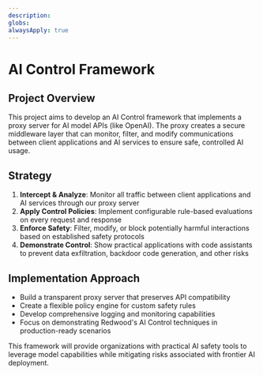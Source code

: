 ```yaml
---
description: 
globs: 
alwaysApply: true
---
```

# AI Control Framework

## Project Overview
This project aims to develop an AI Control framework that implements a proxy server for AI model APIs (like OpenAI). The proxy creates a secure middleware layer that can monitor, filter, and modify communications between client applications and AI services to ensure safe, controlled AI usage.

## Strategy
1. **Intercept & Analyze**: Monitor all traffic between client applications and AI services through our proxy server
2. **Apply Control Policies**: Implement configurable rule-based evaluations on every request and response 
3. **Enforce Safety**: Filter, modify, or block potentially harmful interactions based on established safety protocols
4. **Demonstrate Control**: Show practical applications with code assistants to prevent data exfiltration, backdoor code generation, and other risks

## Implementation Approach
- Build a transparent proxy server that preserves API compatibility
- Create a flexible policy engine for custom safety rules
- Develop comprehensive logging and monitoring capabilities
- Focus on demonstrating Redwood's AI Control techniques in production-ready scenarios

This framework will provide organizations with practical AI safety tools to leverage model capabilities while mitigating risks associated with frontier AI deployment.